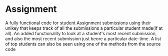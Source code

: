 # Assignment
A fully functional code for student Assignment submissions using their unikey that keeps track of all the submissions a particular student made(if at all). An added functionality to look at a student's most recent submission, and also the most recent submission just beore a particular date-time.
A list of top students can also be seen using one of the methods from the source code
